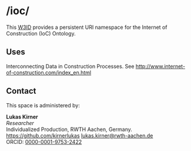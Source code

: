 # /ioc/
This [W3ID](https://w3id.org) provides a persistent URI namespace for the Internet of Construction (IoC) Ontology.

## Uses
Interconnecting Data in Construction Processes.
See http://www.internet-of-construction.com/index_en.html

## Contact
This space is administered by:  

**Lukas Kirner**  
  *Researcher*  
Individualized Production, RWTH Aachen, Germany.  
https://github.com/kirnerlukas
<lukas.kirner@rwth-aachen.de>  
ORCID: [0000-0001-9753-2422](https://orcid.org/0000-0001-9753-2422) 